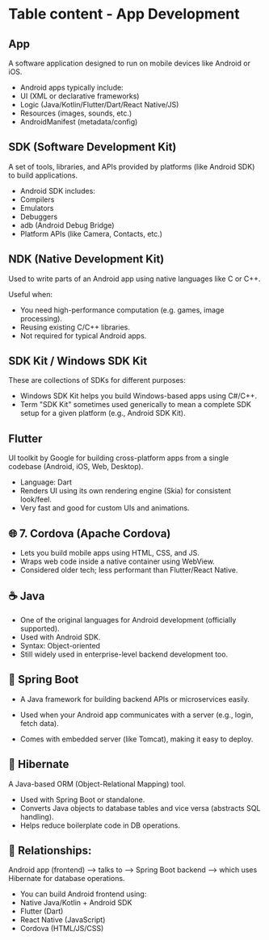 # Table content - App Development

## App

A software application designed to run on mobile devices like Android or iOS.

- Android apps typically include:
- UI (XML or declarative frameworks)
- Logic (Java/Kotlin/Flutter/Dart/React Native/JS)
- Resources (images, sounds, etc.)
- AndroidManifest (metadata/config)

## SDK (Software Development Kit)

A set of tools, libraries, and APIs provided by platforms (like Android SDK) to build applications.

- Android SDK includes:
- Compilers
- Emulators
- Debuggers
- adb (Android Debug Bridge)
- Platform APIs (like Camera, Contacts, etc.)

## NDK (Native Development Kit)

Used to write parts of an Android app using native languages like C or C++.

Useful when:

- You need high-performance computation (e.g. games, image processing).
- Reusing existing C/C++ libraries.
- Not required for typical Android apps.

## SDK Kit / Windows SDK Kit

These are collections of SDKs for different purposes:

- Windows SDK Kit helps you build Windows-based apps using C#/C++.
- Term "SDK Kit" sometimes used generically to mean a complete SDK setup for a given platform (e.g., Android SDK Kit).

## Flutter

UI toolkit by Google for building cross-platform apps from a single codebase (Android, iOS, Web, Desktop).

- Language: Dart
- Renders UI using its own rendering engine (Skia) for consistent look/feel.
- Very fast and good for custom UIs and animations.

## 🌐 7. Cordova (Apache Cordova)

- Lets you build mobile apps using HTML, CSS, and JS.
- Wraps web code inside a native container using WebView.
- Considered older tech; less performant than Flutter/React Native.

## ☕ Java

- One of the original languages for Android development (officially supported).
- Used with Android SDK.
- Syntax: Object-oriented
- Still widely used in enterprise-level backend development too.

## 🧵 Spring Boot

- A Java framework for building backend APIs or microservices easily.

- Used when your Android app communicates with a server (e.g., login, fetch data).
- Comes with embedded server (like Tomcat), making it easy to deploy.

## 🌱 Hibernate

A Java-based ORM (Object-Relational Mapping) tool.

- Used with Spring Boot or standalone.
- Converts Java objects to database tables and vice versa (abstracts SQL handling).
- Helps reduce boilerplate code in DB operations.

## 🧩 Relationships:

Android app (frontend) ⟶ talks to ⟶ Spring Boot backend ⟶ which uses Hibernate for database operations.

- You can build Android frontend using:
- Native Java/Kotlin + Android SDK
- Flutter (Dart)
- React Native (JavaScript)
- Cordova (HTML/JS/CSS)

